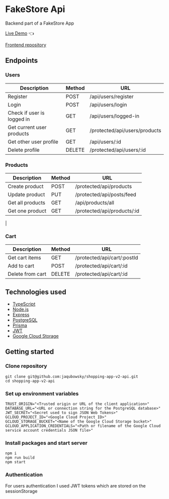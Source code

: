 # FakeStore Api

Backend part of a FakeStore App

[Live Demo](https://boisterous-pastelito-fa5201.netlify.app) :point_left:

[Frontend repository](https://github.com/jaqubowsky/shopping-app-v2)

## Endpoints

### Users

| Description                 | Method | URL                           |
| --------------------------- | ------ | ----------------------------- |
| Register                    | POST   | /api/users/register           |
| Login                       | POST   | /api/users/login              |
| Check if user is logged in  | GET    | /api/users/logged-in          |
| Get current user products   | GET    | /protected/api/users/products |
| Get other user profile      | GET    | /api/users/:id                |
| Delete profile              | DELETE | /protected/api/users/:id      |

### Products

| Description       | Method | URL                       |
| ----------------- | ------ | --------------------------|
| Create product   | POST  | /protected/api/products     |
| Update product   | PUT   | /protected/api/posts/feed   |
| Get all products | GET   | /api/products/all           |
| Get one product  | GET   | /protected/api/products/:id |
| 

### Cart

| Description       | Method | URL                         |
| ----------------- | ------ | --------------------------- |
| Get cart items    | GET    | /protected/api/cart/:postId |
| Add to cart       | POST   | /protected/api/cart/:id     |
| Delete from cart  | DELETE | /protected/api/cart/:id     |

## Technologies used

- [TypeScript](https://www.typescriptlang.org/)
- [Node.js](https://nodejs.org/)
- [Express](https://expressjs.com/)
- [PostgreSQL](https://www.postgresql.org)
- [Prisma](https://www.prisma.io)
- [JWT](https://jwt.io/)
- [Google Cloud Storage](https://www.npmjs.com/package/@google-cloud/storage?activeTab=readme)

## Getting started

### Clone repository

```
git clone git@github.com:jaqubowsky/shopping-app-v2-api.git
cd shopping-app-v2-api
```

### Set up environment variables

```
TRUST_ORIGIN="<Trusted origin or URL of the client application>"
DATABASE_URL="<URL or connection string for the PostgreSQL database>"
JWT_SECRET="<Secret used to sign JSON Web Tokens>"
GCLOUD_PROJECT_ID="<Google Cloud Project ID>"
GCLOUD_STORAGE_BUCKET="<Name of the Google Cloud Storage bucket>"
GCLOUD_APPLICATION_CREDENTIALS="<Path or filename of the Google Cloud service account credentials JSON file>"
```

### Install packages and start server

```
npm i
npm run build
npm start
```
### Authentication

For users authentication I used JWT tokens which are stored on the sessionStorage
